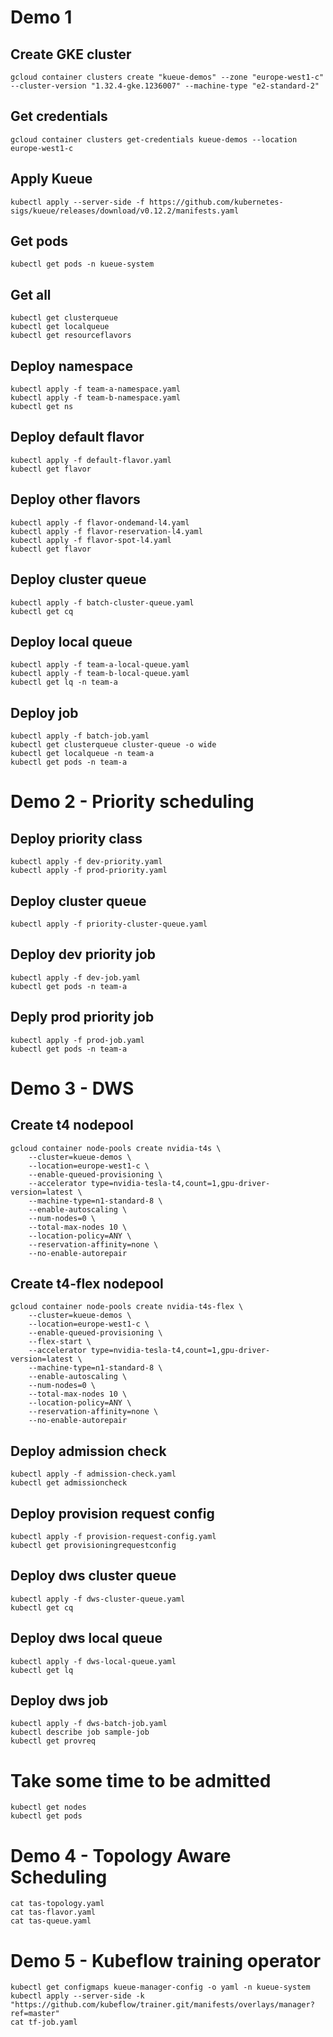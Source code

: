 # Demo 1
## Create GKE cluster
```
gcloud container clusters create "kueue-demos" --zone "europe-west1-c" --cluster-version "1.32.4-gke.1236007" --machine-type "e2-standard-2"
```

## Get credentials
```
gcloud container clusters get-credentials kueue-demos --location europe-west1-c
```

## Apply Kueue
```
kubectl apply --server-side -f https://github.com/kubernetes-sigs/kueue/releases/download/v0.12.2/manifests.yaml
```

## Get pods
```
kubectl get pods -n kueue-system
```

## Get all
```
kubectl get clusterqueue
kubectl get localqueue
kubectl get resourceflavors
```

## Deploy namespace
```
kubectl apply -f team-a-namespace.yaml
kubectl apply -f team-b-namespace.yaml
kubectl get ns
```

## Deploy default flavor
```
kubectl apply -f default-flavor.yaml
kubectl get flavor
```

## Deploy other flavors
```
kubectl apply -f flavor-ondemand-l4.yaml
kubectl apply -f flavor-reservation-l4.yaml
kubectl apply -f flavor-spot-l4.yaml
kubectl get flavor
```

## Deploy cluster queue
```
kubectl apply -f batch-cluster-queue.yaml
kubectl get cq
```

## Deploy local queue
```
kubectl apply -f team-a-local-queue.yaml
kubectl apply -f team-b-local-queue.yaml
kubectl get lq -n team-a
```

## Deploy job
```
kubectl apply -f batch-job.yaml
kubectl get clusterqueue cluster-queue -o wide
kubectl get localqueue -n team-a
kubectl get pods -n team-a
```

# Demo 2 - Priority scheduling
## Deploy priority class
```
kubectl apply -f dev-priority.yaml
kubectl apply -f prod-priority.yaml
```

## Deploy cluster queue
```
kubectl apply -f priority-cluster-queue.yaml
```

## Deploy dev priority job
```
kubectl apply -f dev-job.yaml
kubectl get pods -n team-a
```

## Deply prod priority job
```
kubectl apply -f prod-job.yaml
kubectl get pods -n team-a
```

# Demo 3 - DWS
## Create t4 nodepool
```
gcloud container node-pools create nvidia-t4s \
    --cluster=kueue-demos \
    --location=europe-west1-c \
    --enable-queued-provisioning \
    --accelerator type=nvidia-tesla-t4,count=1,gpu-driver-version=latest \
    --machine-type=n1-standard-8 \
    --enable-autoscaling \
    --num-nodes=0 \
    --total-max-nodes 10 \
    --location-policy=ANY \
    --reservation-affinity=none \
    --no-enable-autorepair
```

## Create t4-flex nodepool
```
gcloud container node-pools create nvidia-t4s-flex \
    --cluster=kueue-demos \
    --location=europe-west1-c \
    --enable-queued-provisioning \
    --flex-start \
    --accelerator type=nvidia-tesla-t4,count=1,gpu-driver-version=latest \
    --machine-type=n1-standard-8 \
    --enable-autoscaling \
    --num-nodes=0 \
    --total-max-nodes 10 \
    --location-policy=ANY \
    --reservation-affinity=none \
    --no-enable-autorepair
```

## Deploy admission check
```
kubectl apply -f admission-check.yaml
kubectl get admissioncheck
```

## Deploy provision request config
```
kubectl apply -f provision-request-config.yaml
kubectl get provisioningrequestconfig
```

## Deploy dws cluster queue
```
kubectl apply -f dws-cluster-queue.yaml
kubectl get cq
```

## Deploy dws local queue
```
kubectl apply -f dws-local-queue.yaml
kubectl get lq
```

## Deploy dws job
```
kubectl apply -f dws-batch-job.yaml
kubectl describe job sample-job
kubectl get provreq
```

# Take some time to be admitted
```
kubectl get nodes
kubectl get pods
```

# Demo 4 - Topology Aware Scheduling
```
cat tas-topology.yaml
cat tas-flavor.yaml
cat tas-queue.yaml
```

# Demo 5 - Kubeflow training operator
```
kubectl get configmaps kueue-manager-config -o yaml -n kueue-system
kubectl apply --server-side -k "https://github.com/kubeflow/trainer.git/manifests/overlays/manager?ref=master"
cat tf-job.yaml
```
